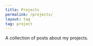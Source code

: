 ```yaml
---
title: Projects
permalink: /projects/
layout: tag
tag: project
---
```


A collection of posts about my projects.